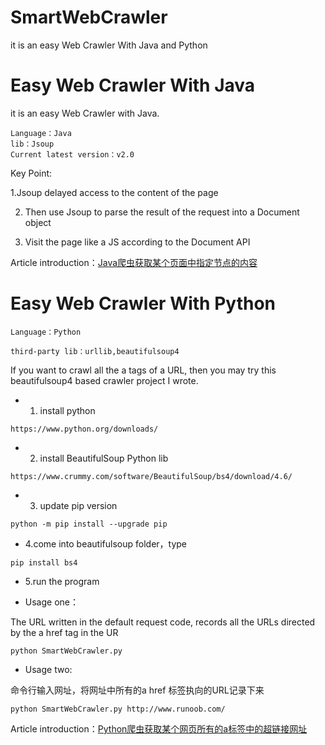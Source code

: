 # SmartWebCrawler

it is an easy Web Crawler With Java and Python

# Easy Web Crawler With Java

it is an easy Web Crawler with Java.

```
Language：Java
lib：Jsoup
Current latest version：v2.0
```
Key Point:

1.Jsoup delayed access to the content of the page

2. Then use Jsoup to parse the result of the request into a Document object

3. Visit the page like a JS according to the Document API

Article introduction：[Java爬虫获取某个页面中指定节点的内容](https://blog.csdn.net/hadues/article/details/88983055)

# Easy Web Crawler With Python

```
Language：Python

third-party lib：urllib,beautifulsoup4
```

If you want to crawl all the a tags of a URL, then you may try this beautifulsoup4 based crawler project I wrote.

- 1. install python 
```
https://www.python.org/downloads/
```
- 2. install BeautifulSoup Python lib

```
https://www.crummy.com/software/BeautifulSoup/bs4/download/4.6/
```
- 3. update pip version
```
python -m pip install --upgrade pip 
```
- 4.come into beautifulsoup folder，type 

```
pip install bs4
```
- 5.run the program

- Usage one：

The URL written in the default request code, records all the URLs directed by the a href tag in the UR

```
python SmartWebCrawler.py 
```
- Usage two:

命令行输入网址，将网址中所有的a href 标签执向的URL记录下来

```
python SmartWebCrawler.py http://www.runoob.com/
```

Article introduction：[Python爬虫获取某个网页所有的a标签中的超链接网址](https://blog.csdn.net/hadues/article/details/88981686)


